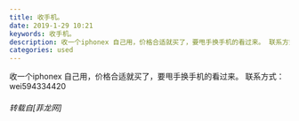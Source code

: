 ```yaml
---
title: 收手机。
date: 2019-1-29 10:21
keywords: 收手机。
description: 收一个iphonex 自己用，价格合适就买了，要甩手换手机的看过来。 联系方式：wei594334420
categories: used
---
```

<td class="t_f" id="postmessage_2838400">

收一个iphonex 自己用，价格合适就买了，要甩手换手机的看过来。 联系方式：wei594334420</td>
###### 转载自[菲龙网]
